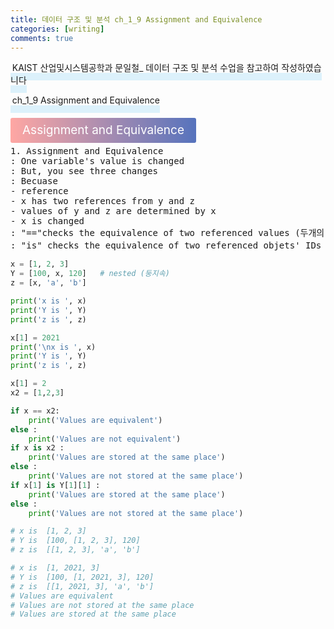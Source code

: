 ```yaml
---
title: 데이터 구조 및 분석 ch_1_9 Assignment and Equivalence
categories: [writing] 
comments: true
---
```

<p><span style="border-bottom: 12px solid #dcf1fb; padding: 0 0 0 0.2em;">KAIST 산업및시스템공학과 문일철_ 데이터 구조 및 분석 수업을 참고하여 작성하였습니다</span></p>
<p><span style="border-bottom: 12px solid #dcf1fb; padding: 0 0 0 0.2em;">ch_1_9 Assignment and Equivalence</span></p>

<html lang="en">
<head>
    <meta charset="UTF-8">
    <title>정의</title>
</head>
<body>

<pre>
</pre>

<p><span style="background: linear-gradient(to right, #ffa7a3, #5673bd); padding: 0.43em 1em; font-size: 19px; border-radius: 3px; color: #ffffff;">Assignment and Equivalence</span></p>
<pre>
1. Assignment and Equivalence
: One variable's value is changed
: But, you see three changes
: Becuase
- reference
- x has two references from y and z
- values of y and z are determined by x
- x is changed
: "=="checks the equivalence of two referenced values (두개의 레퍼런스)
: "is" checks the equivalence of two referenced objets' IDs (같은 위치)
</pre>
</body>
</html>

```python
x = [1, 2, 3]
Y = [100, x, 120]   # nested (둥지속)
z = [x, 'a', 'b']

print('x is ', x)
print('Y is ', Y)
print('z is ', z)

x[1] = 2021
print('\nx is ', x)
print('Y is ', Y)
print('z is ', z)

x[1] = 2
x2 = [1,2,3]

if x == x2:
    print('Values are equivalent')
else :
    print('Values are not equivalent')
if x is x2 :
    print('Values are stored at the same place')
else :
    print('Values are not stored at the same place')
if x[1] is Y[1][1] :
    print('Values are stored at the same place')
else :
    print('Values are not stored at the same place')

# x is  [1, 2, 3]
# Y is  [100, [1, 2, 3], 120]
# z is  [[1, 2, 3], 'a', 'b']

# x is  [1, 2021, 3]
# Y is  [100, [1, 2021, 3], 120]
# z is  [[1, 2021, 3], 'a', 'b']
# Values are equivalent
# Values are not stored at the same place
# Values are stored at the same place
```
